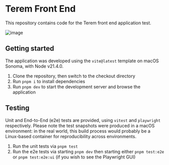 # Terem Front End

This repository contains code for the Terem front end application test.

![image](https://github.com/jamescharters/terem-fe/assets/6174260/634e812e-aee1-41e9-983c-3b7b18620888)

## Getting started

The application was developed using the `vite@latest` template on macOS Sonoma, with Node v21.4.0.

1. Clone the repository, then switch to the checkout directory
2. Run `pnpm i` to install dependencies
3. Run `pnpm dev` to start the development server and browse the application

## Testing

Unit and End-to-End (e2e) tests are provided, using `vitest` and `playwright` respectively. Please note the test snapshots were produced in a macOS environment: in the real world, this build process would probably be a Linux-based container for reproducibility across environments.

1. Run the unit tests via `pnpm test`
2. Run the e2e tests via starting `pnpm dev` then starting either `pnpm test:e2e` or `pnpm test:e2e:ui` (if you wish to see the Playwright GUI)
